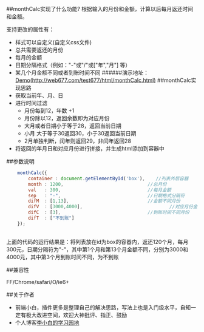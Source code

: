 
##monthCalc实现了什么功能?
根据输入的月份和金额，计算以后每月返还时间和金额。

支持更改的属性有：

* 样式可以自定义(自定义css文件)
* 总共需要返还的月份
* 每月的金额
* 日期分隔格式（例如："-"或"/"或["年","月"] 等）
* 某几个月金额不同或者到账时间不同
######演示地址：[Demo(http://web677.com/test677/html/monthCalc.html)](http://web677.com/test677/html/monthCalc.html)
##monthCalc实现思路
* 获取当前年、月、日
* 进行时间过滤
     * 月份每到12，年数 +1
     * 月份除以12，返回余数即为对应月份
     * 大月或者日期小于等于28，返回当前日期 
     * 小月 大于等于30返回30，小于30返回当前日期
     * 2月单独判断，闰年则返回29，非闰年返回28
* 将返回的年月日和对应月份进行拼接，并生成html添加到容器中

##参数说明
```javascript
    monthCalc({
    	container : document.getElementById('box'),    //列表外层容器
		month : 1200,								//总月份
		val   : 300,								//每月金额
		sep   : "-",								//日期格式分隔符
		difM  : [1,13],								//金额不同月份
		difV  : [3000,4000],								//对应月份金额
		difC  : [3],								//到账时间不同月份
		difT  : ["不到账"]	
	});
    
```
上面的代码的运行结果是：将列表放在id为box的容器内，返还120个月，每月300元，日期分隔符为"-"，其中第1个月和第13个月金额不同，分别为3000和4000元，其中第3个月到账时间不同，为不到账

##兼容性

FF/Chrome/safari/O/ie6+


##关于作者
* 前端小白，插件更多是整理自己的解决思路，写法上也是入门级水平，自知一定有极大改进空间，欢迎大神批评、指正、鼓励
* 个人博客[李小白的学习园地](http://www.web677.com/)
